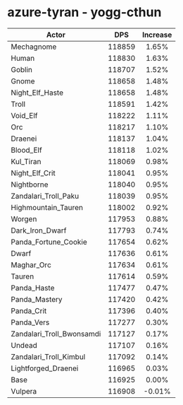 # azure-tyran - yogg-cthun
| Actor | DPS | Increase |
|---|:---:|:---:|
|Mechagnome|118859|1.65%|
|Human|118830|1.63%|
|Goblin|118707|1.52%|
|Gnome|118658|1.48%|
|Night_Elf_Haste|118658|1.48%|
|Troll|118591|1.42%|
|Void_Elf|118222|1.11%|
|Orc|118217|1.10%|
|Draenei|118137|1.04%|
|Blood_Elf|118118|1.02%|
|Kul_Tiran|118069|0.98%|
|Night_Elf_Crit|118041|0.95%|
|Nightborne|118040|0.95%|
|Zandalari_Troll_Paku|118039|0.95%|
|Highmountain_Tauren|118002|0.92%|
|Worgen|117953|0.88%|
|Dark_Iron_Dwarf|117793|0.74%|
|Panda_Fortune_Cookie|117654|0.62%|
|Dwarf|117636|0.61%|
|Maghar_Orc|117634|0.61%|
|Tauren|117614|0.59%|
|Panda_Haste|117477|0.47%|
|Panda_Mastery|117420|0.42%|
|Panda_Crit|117396|0.40%|
|Panda_Vers|117277|0.30%|
|Zandalari_Troll_Bwonsamdi|117127|0.17%|
|Undead|117107|0.16%|
|Zandalari_Troll_Kimbul|117092|0.14%|
|Lightforged_Draenei|116965|0.03%|
|Base|116925|0.00%|
|Vulpera|116908|-0.01%|
